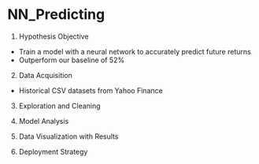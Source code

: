 # NN_Predicting

1. Hypothesis Objective
- Train a model with a neural network to accurately predict future returns 
- Outperform our baseline of 52%

2. Data Acquisition
- Historical CSV datasets from Yahoo Finance

3. Exploration and Cleaning

4. Model Analysis

5. Data Visualization with Results

6. Deployment Strategy